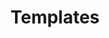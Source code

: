 ---
title: Templates
permalink: /diagrammes-de-classes/#templates
nav_order: 8
parent: Diagrammes de classes
---